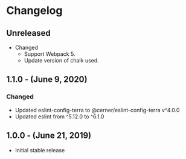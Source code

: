 Changelog
=========

Unreleased
----------

* Changed
  * Support Webpack 5.
  * Update version of chalk used.

1.1.0 - (June 9, 2020)
----------
### Changed
* Updated eslint-config-terra to @cerner/eslint-config-terra v^4.0.0
* Updated eslint from ^5.12.0 to ^6.1.0

1.0.0 - (June 21, 2019)
----------
* Initial stable release
